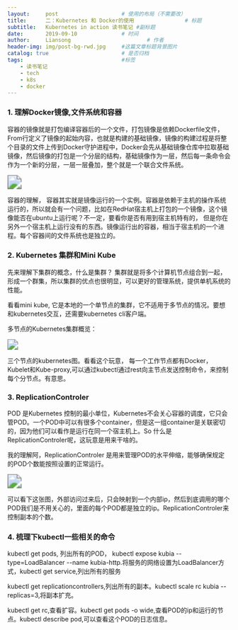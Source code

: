 ```yaml
---
layout:     post   				    # 使用的布局（不需要改）
title:      二：Kubernetes 和 Docker的使用 				# 标题
subtitle:   Kubernetes in action 读书笔记 #副标题
date:       2019-09-10 				# 时间
author:     Liansong 						# 作者
header-img: img/post-bg-rwd.jpg 	#这篇文章标题背景图片
catalog: true 						# 是否归档
tags:								#标签
    - 读书笔记
    - tech
    - k8s
    - docker
---
```


### 1. 理解Docker镜像,文件系统和容器

容器的镜像就是打包编译容器后的一个文件，打包镜像是依赖Dockerfile文件，From行定义了镜像的起始内容，也就是构建的基础镜像，镜像的构建过程是将整个目录的文件上传到Docker守护进程中，Docker会先从基础镜像仓库中拉取基础镜像，然后镜像的打包是一个分层的结构，基础镜像作为一层，然后每一条命令会作为一个新的分层，一层一层叠加，整个就是一个联合文件系统。

<img src="https://cdn.jsdelivr.net/gh/yeliansong/github-blog-PIC/blog-images006y8mN6gy1g6ur4dnruaj30dt07w75q.jpg" style="zoom: 200%;" />


容器的理解， 容器其实就是镜像运行的一个实例。容器是依赖于主机的操作系统运行的，所以就会有一个问题，比如在RedHat宿主机上打包的一个镜像，这个镜像能否在ubuntu上运行呢？不一定，要看你是否有用到宿主机特有的， 但是你在另外一个宿主机上运行没有的东西。镜像运行出的容器，相当于宿主机的一个进程。每个容器间的文件系统也是独立的。



### 2. Kubernetes 集群和Mini Kube

先来理解下集群的概念，什么是集群？ 集群就是将多个计算机节点组合到一起，形成一个群集，所以集群的优点也很明显，可以更好的管理系统，提供单机系统的性能。

看看mini kube, 它是本地的一个单节点的集群，它不适用于多节点的情况。要想和kubernetes交互，还需要kubernetes cli客户端。

多节点的Kubernetes集群概览：

<img src="https://cdn.jsdelivr.net/gh/yeliansong/github-blog-PIC/blog-images006y8mN6gy1g6ur4f4tsyj30g00b841m.jpg" style="zoom:150%;" />



三个节点的kubernetes图。看看这个玩意， 每一个工作节点都有Docker，Kubelet和Kube-proxy,可以通过kubectl通过rest向主节点发送控制命令，来控制每个分节点。有意思。



### 3. ReplicationControler

POD 是Kubernetes 控制的最小单位，Kubernetes不会关心容器的调度，它只会管POD。一个POD中可以有很多个container，但是这一组container是关联密切的，因为他们可以看作是运行在同一个宿主机上。So 什么是ReplicationControler呢，这玩意是用来干啥的。

我的理解阿，ReplicationControler 是用来管理POD的水平伸缩，能够确保规定的POD个数能按照设置的正常运行。

<img src="https://cdn.jsdelivr.net/gh/yeliansong/github-blog-PIC/blog-images006y8mN6gy1g6ur4gdgi7j30g607z0um.jpg" style="zoom:200%;" />

可以看下这张图，外部访问过来后，只会映射到一个内部ip，然后到底调用的哪个POD我们是不用关心的，里面的每个POD都是独立的ip。ReplicationControler来控制副本的个数。



### 4. 梳理下kubectl一些相关的命令

kubectl get pods, 列出所有的POD， kubectl expose kubia --type=LoadBalancer --name kubia-http.将服务的网络设置为LoadBalancer方式，kubectl get service,列出所有的服务

kubectl get replicationcontrollers,列出所有的副本。kubectl scale rc kubia --replicas=3,将副本扩充。

kubectl get rc,查看扩容。kubectl get pods -o wide,查看POD的ip和运行的节点。kubectl describe pod,可以查看这个POD的日志信息。


